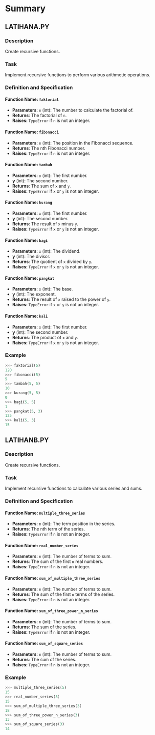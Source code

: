 # Summary

## LATIHANA.PY

### Description

Create recursive functions.

### Task

Implement recursive functions to perform various arithmetic operations.

### Definition and Specification

#### Function Name: `faktorial`

- **Parameters**: `n` (int): The number to calculate the factorial of.
- **Returns**: The factorial of `n`.
- **Raises**: `TypeError` if `n` is not an integer.

#### Function Name: `fibonacci`

- **Parameters**: `n` (int): The position in the Fibonacci sequence.
- **Returns**: The nth Fibonacci number.
- **Raises**: `TypeError` if `n` is not an integer.

#### Function Name: `tambah`

- **Parameters**: `x` (int): The first number.
- **y** (int): The second number.
- **Returns**: The sum of `x` and `y`.
- **Raises**: `TypeError` if `x` or `y` is not an integer.

#### Function Name: `kurang`

- **Parameters**: `x` (int): The first number.
- **y** (int): The second number.
- **Returns**: The result of `x` minus `y`.
- **Raises**: `TypeError` if `x` or `y` is not an integer.

#### Function Name: `bagi`

- **Parameters**: `x` (int): The dividend.
- **y** (int): The divisor.
- **Returns**: The quotient of `x` divided by `y`.
- **Raises**: `TypeError` if `x` or `y` is not an integer.

#### Function Name: `pangkat`

- **Parameters**: `x` (int): The base.
- **y** (int): The exponent.
- **Returns**: The result of `x` raised to the power of `y`.
- **Raises**: `TypeError` if `x` or `y` is not an integer.

#### Function Name: `kali`

- **Parameters**: `x` (int): The first number.
- **y** (int): The second number.
- **Returns**: The product of `x` and `y`.
- **Raises**: `TypeError` if `x` or `y` is not an integer.

### Example

```python
>>> faktorial(5)
120
>>> fibonacci(5)
5
>>> tambah(5, 5)
10
>>> kurang(5, 5)
0
>>> bagi(5, 5)
1
>>> pangkat(5, 3)
125
>>> kali(5, 3)
15
```

## LATIHANB.PY

### Description

Create recursive functions.

### Task

Implement recursive functions to calculate various series and sums.

### Definition and Specification

#### Function Name: `multiple_three_series`

- **Parameters**: `n` (int): The term position in the series.
- **Returns**: The nth term of the series.
- **Raises**: `TypeError` if `n` is not an integer.

#### Function Name: `real_number_series`

- **Parameters**: `n` (int): The number of terms to sum.
- **Returns**: The sum of the first `n` real numbers.
- **Raises**: `TypeError` if `n` is not an integer.

#### Function Name: `sum_of_multiple_three_series`

- **Parameters**: `n` (int): The number of terms to sum.
- **Returns**: The sum of the first `n` terms of the series.
- **Raises**: `TypeError` if `n` is not an integer.

#### Function Name: `sum_of_three_power_n_series`

- **Parameters**: `n` (int): The number of terms to sum.
- **Returns**: The sum of the series.
- **Raises**: `TypeError` if `n` is not an integer.

#### Function Name: `sum_of_square_series`

- **Parameters**: `n` (int): The number of terms to sum.
- **Returns**: The sum of the series.
- **Raises**: `TypeError` if `n` is not an integer.

### Example

```python
>>> multiple_three_series(5)
15
>>> real_number_series(5)
15
>>> sum_of_multiple_three_series(3)
18
>>> sum_of_three_power_n_series(3)
13
>>> sum_of_square_series(3)
14
```
